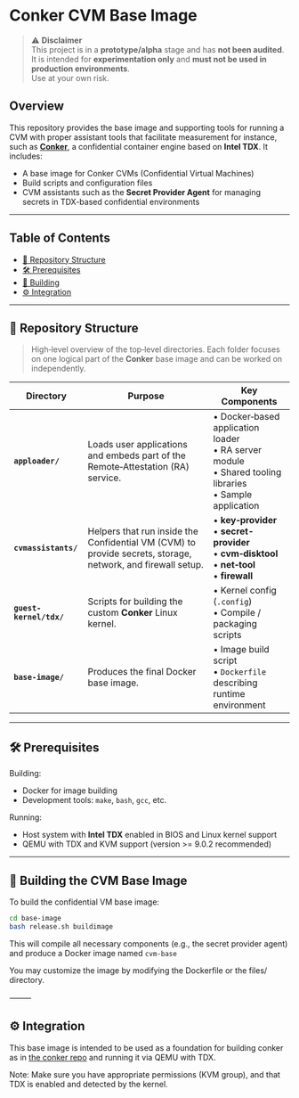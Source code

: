 # Conker CVM Base Image

> ⚠️ **Disclaimer**  
> This project is in a **prototype/alpha** stage and has **not been audited**.  
> It is intended for **experimentation only** and **must not be used in production environments**.  
> Use at your own risk.

## Overview

This repository provides the base image and supporting tools for running a CVM with proper assistant tools that facilitate measurement for instance, such as [**Conker**](https://github.com/iExecBlockchainComputing/conker), a confidential container engine based on **Intel TDX**. It includes:

- A base image for Conker CVMs (Confidential Virtual Machines)
- Build scripts and configuration files
- CVM assistants such as the **Secret Provider Agent** for managing secrets in TDX-based confidential environments

---

## Table of Contents

- [📁 Repository Structure]([#-repository-structure](#-repository-structure))
- [🛠 Prerequisites]([#-Prerequisites](#-prerequisites))
- [🚀 Building](#-building-the-cvm-base-image)
- [⚙️ Integration]([#-integration](#%EF%B8%8F-integration))

---

## 📁 Repository Structure

> High‑level overview of the top‑level directories. Each folder focuses on one logical part of the **Conker** base image and can be worked on independently.

| Directory | Purpose | Key Components |
|-----------|---------|----------------|
| **`apploader/`** | Loads user applications and embeds part of the Remote‑Attestation (RA) service. | • Docker‑based application loader<br>• RA server module<br>• Shared tooling libraries<br>• Sample application |
| **`cvmassistants/`** | Helpers that run inside the Confidential VM (CVM) to provide secrets, storage, network, and firewall setup. | • **key‑provider**<br>• **secret-provider**<br>• **cvm‑disktool**<br>• **net‑tool**<br>• **firewall** |
| **`guest-kernel/tdx/`** | Scripts for building the custom **Conker** Linux kernel. | • Kernel config (`.config`)<br>• Compile / packaging scripts |
| **`base-image/`** | Produces the final Docker base image. | • Image build script<br>• `Dockerfile` describing runtime environment |


---

## 🛠 Prerequisites

Building:
- Docker for image building
- Development tools: `make`, `bash`, `gcc`, etc.

Running:
- Host system with **Intel TDX** enabled in BIOS and Linux kernel support
- QEMU with TDX and KVM support (version >= 9.0.2 recommended)

---

## 🚀 Building the CVM Base Image

To build the confidential VM base image:

```bash
cd base-image
bash release.sh buildimage
```

This will compile all necessary components (e.g., the secret provider agent) and produce a Docker image named ```cvm-base```

You may customize the image by modifying the Dockerfile or the files/ directory.

⸻

## ⚙️ Integration

This base image is intended to be used as a foundation for building conker as in [the conker repo](https://github.com/iExecBlockchainComputing/xTDX) and running it via QEMU with TDX. 

Note: Make sure you have appropriate permissions (KVM group), and that TDX is enabled and detected by the kernel.
